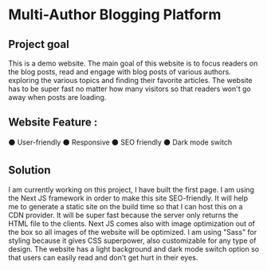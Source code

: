 # Multi-Author Blogging Platform

## Project goal

This is a demo website. The main goal of this website is to focus readers on the blog posts, read and engage with blog posts of various authors. exploring the various topics and finding their favorite articles. The website has to be super fast no matter how many visitors so that readers won't go away when posts are loading.

## Website Feature :

⚫ User-friendly
⚫ Responsive
⚫ SEO friendly
⚫ Dark mode switch

## Solution

I am currently working on this project, I have built the first page. I am using the Next JS framework in order to make this site SEO-friendly. It will help me to generate a static site on the build time so that I can host this on a CDN provider. It will be super fast because the server only returns the HTML file to the clients. Next JS comes also with image optimization out of the box so all images of the website will be optimized. I am using "Sass" for styling because it gives CSS superpower, also customizable for any type of design. The website has a light background and dark mode switch option so that users can easily read and don't get hurt in their eyes.
